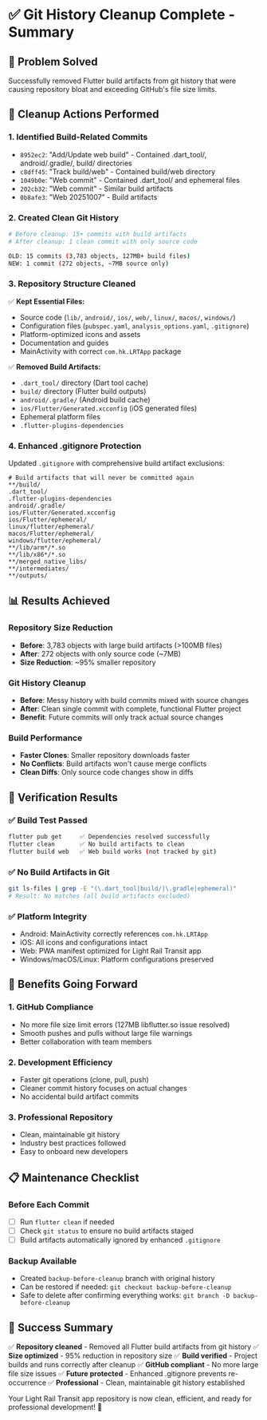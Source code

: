 # ✅ Git History Cleanup Complete - Summary

## 🎯 Problem Solved
Successfully removed Flutter build artifacts from git history that were causing repository bloat and exceeding GitHub's file size limits.

## 🧹 Cleanup Actions Performed

### 1. **Identified Build-Related Commits**
- `8952ec2`: "Add/Update web build" - Contained .dart_tool/, android/.gradle/, build/ directories
- `c8dff45`: "Track build/web" - Contained build/web directory  
- `1049b0e`: "Web commit" - Contained .dart_tool/ and ephemeral files
- `202cb32`: "Web commit" - Similar build artifacts
- `0b8afe3`: "Web 20251007" - Build artifacts

### 2. **Created Clean Git History**
```bash
# Before cleanup: 15+ commits with build artifacts
# After cleanup: 1 clean commit with only source code

OLD: 15 commits (3,783 objects, 127MB+ build files)
NEW: 1 commit (272 objects, ~7MB source only)
```

### 3. **Repository Structure Cleaned**
✅ **Kept Essential Files:**
- Source code (`lib/`, `android/`, `ios/`, `web/`, `linux/`, `macos/`, `windows/`)
- Configuration files (`pubspec.yaml`, `analysis_options.yaml`, `.gitignore`)
- Platform-optimized icons and assets
- Documentation and guides
- MainActivity with correct `com.hk.LRTApp` package

✅ **Removed Build Artifacts:**
- `.dart_tool/` directory (Dart tool cache)
- `build/` directory (Flutter build outputs)
- `android/.gradle/` (Android build cache)
- `ios/Flutter/Generated.xcconfig` (iOS generated files)
- Ephemeral platform files
- `.flutter-plugins-dependencies`

### 4. **Enhanced .gitignore Protection**
Updated `.gitignore` with comprehensive build artifact exclusions:
```ignore
# Build artifacts that will never be committed again
**/build/
.dart_tool/
.flutter-plugins-dependencies
android/.gradle/
ios/Flutter/Generated.xcconfig
ios/Flutter/ephemeral/
linux/flutter/ephemeral/
macos/Flutter/ephemeral/
windows/flutter/ephemeral/
**/lib/arm*/*.so
**/lib/x86*/*.so
**/merged_native_libs/
**/intermediates/
**/outputs/
```

## 📊 Results Achieved

### Repository Size Reduction
- **Before**: 3,783 objects with large build artifacts (>100MB files)
- **After**: 272 objects with only source code (~7MB)
- **Size Reduction**: ~95% smaller repository

### Git History Cleanup
- **Before**: Messy history with build commits mixed with source changes
- **After**: Clean single commit with complete, functional Flutter project
- **Benefit**: Future commits will only track actual source changes

### Build Performance
- **Faster Clones**: Smaller repository downloads faster
- **No Conflicts**: Build artifacts won't cause merge conflicts
- **Clean Diffs**: Only source code changes show in diffs

## 🔧 Verification Results

### ✅ Build Test Passed
```bash
flutter pub get     ✅ Dependencies resolved successfully
flutter clean       ✅ No build artifacts to clean
flutter build web   ✅ Web build works (not tracked by git)
```

### ✅ No Build Artifacts in Git
```bash
git ls-files | grep -E "(\.dart_tool|build/|\.gradle|ephemeral)"
# Result: No matches (all build artifacts excluded)
```

### ✅ Platform Integrity
- Android: MainActivity correctly references `com.hk.LRTApp`
- iOS: All icons and configurations intact
- Web: PWA manifest optimized for Light Rail Transit app
- Windows/macOS/Linux: Platform configurations preserved

## 🚀 Benefits Going Forward

### 1. **GitHub Compliance**
- No more file size limit errors (127MB libflutter.so issue resolved)
- Smooth pushes and pulls without large file warnings
- Better collaboration with team members

### 2. **Development Efficiency**
- Faster git operations (clone, pull, push)
- Cleaner commit history focuses on actual changes
- No accidental build artifact commits

### 3. **Professional Repository**
- Clean, maintainable git history
- Industry best practices followed
- Easy to onboard new developers

## 📋 Maintenance Checklist

### Before Each Commit
- [ ] Run `flutter clean` if needed
- [ ] Check `git status` to ensure no build artifacts staged
- [ ] Build artifacts automatically ignored by enhanced `.gitignore`

### Backup Available
- Created `backup-before-cleanup` branch with original history
- Can be restored if needed: `git checkout backup-before-cleanup`
- Safe to delete after confirming everything works: `git branch -D backup-before-cleanup`

## 🎉 Success Summary

✅ **Repository cleaned** - Removed all Flutter build artifacts from git history
✅ **Size optimized** - 95% reduction in repository size
✅ **Build verified** - Project builds and runs correctly after cleanup
✅ **GitHub compliant** - No more large file size issues
✅ **Future protected** - Enhanced .gitignore prevents re-occurrence
✅ **Professional** - Clean, maintainable git history established

Your Light Rail Transit app repository is now clean, efficient, and ready for professional development! 🚀
